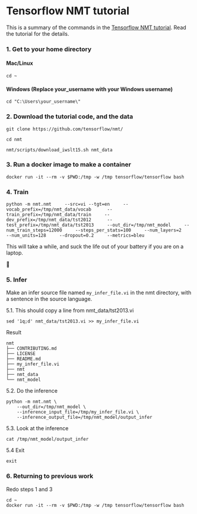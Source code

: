 # Tensorflow NMT tutorial


This is a summary of the commands in the [Tensorflow NMT tutorial](https://github.com/tensorflow/nmt#hands-on--lets-train-an-nmt-model). Read the tutorial for the details. 


### 1. Get to your home directory 

#### Mac/Linux

```
cd ~
```

#### Windows (Replace your_username with your Windows username) 

```
cd "C:\Users\your_username\"
```



### 2. Download the tutorial code, and the data

`git clone https://github.com/tensorflow/nmt/`

`cd nmt`

`nmt/scripts/download_iwslt15.sh nmt_data`


### 3. Run a docker image to make a container

```
docker run -it --rm -v $PWD:/tmp -w /tmp tensorflow/tensorflow bash
```


### 4. Train

```
python -m nmt.nmt     --src=vi --tgt=en     --vocab_prefix=/tmp/nmt_data/vocab      --train_prefix=/tmp/nmt_data/train     --dev_prefix=/tmp/nmt_data/tst2012      --test_prefix=/tmp/nmt_data/tst2013     --out_dir=/tmp/nmt_model     --num_train_steps=12000     --steps_per_stats=100     --num_layers=2     --num_units=128     --dropout=0.2     --metrics=bleu
```


This will take a while, and suck the life out of your battery if you are on a laptop. 

:japanese_ogre:


### 5. Infer

Make an infer source file named `my_infer_file.vi` in the nmt directory, with a sentence in the source language.

5.1. This should copy a line from nmt_data/tst2013.vi

``` 
sed '1q;d' nmt_data/tst2013.vi >> my_infer_file.vi
```

Result

```
nmt
├── CONTRIBUTING.md
├── LICENSE
├── README.md
├── my_infer_file.vi
├── nmt
├── nmt_data
└── nmt_model

```


5.2. Do the inference

```
python -m nmt.nmt \
    --out_dir=/tmp/nmt_model \
    --inference_input_file=/tmp/my_infer_file.vi \
    --inference_output_file=/tmp/nmt_model/output_infer
```


5.3. Look at the inference

```
cat /tmp/nmt_model/output_infer
```


5.4 Exit

```
exit
```

### 6. Returning to previous work 

Redo steps 1 and 3

```
cd ~
docker run -it --rm -v $PWD:/tmp -w /tmp tensorflow/tensorflow bash
```
